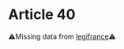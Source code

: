 # Article 40

⚠️Missing data from [legifrance](https://www.legifrance.gouv.fr/codes/article_lc/LEGIARTI000006420792)⚠️